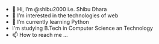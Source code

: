 - 👋 Hi, I’m @shibu2000 i.e. Shibu Dhara
- 👀 I’m interested in the technologies of web
- 🌱 I’m currently learning Python
- I'm studying B.Tech in Computer Science an Technology
- 📫 How to reach me ...

<!---
shibu2000/shibu2000 is a ✨ special ✨ repository because its `README.md` (this file) appears on your GitHub profile.
You can click the Preview link to take a look at your changes.
--->
